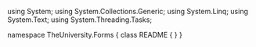 ﻿using System;
using System.Collections.Generic;
using System.Linq;
using System.Text;
using System.Threading.Tasks;

namespace TheUniversity.Forms
{
    class README
    {
    }
}
